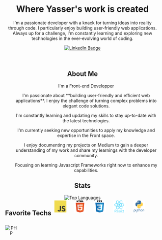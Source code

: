<div id="header" align="center">
  <h1>Where Yasser's work is created</h1>
  <p>I'm a passionate developer with a knack for turning ideas into reality through code. I particularly enjoy building user-friendly web applications.  Always up for a challenge, I'm constantly learning and exploring new technologies in the ever-evolving world of coding.</p> 
</div>

<div id="badges" align="center">
  <a href="https://www.linkedin.com/in/yasser-meski-a79668298/">
    <img src="https://img.shields.io/badge/LinkedIn-blue?style=for-the-badge&logo=linkedin&logoColor=white" alt="LinkedIn Badge"/>
  </a>
</div>
<br>
<br>
<div id="bio" align="center">
  <h2>About Me</h2>
  <ul>
    <p>I'm a Front-end Developper</p>
    <p>I'm passionate about **building user-friendly and efficient web applications**.  I enjoy the challenge of turning complex problems into elegant code solutions.</p>
    <p>I'm constantly learning and updating my skills to stay up-to-date with the latest technologies.</li>
    <p>I'm currently seeking new opportunities to apply my knowledge and expertise in the Front space.</p>
    <p>I enjoy documenting my projects on Medium to gain a deeper understanding of my work and share my learnings with the developer community.</p>
    <p>Focusing on learning Javascript Frameworks right now to enhance my capabilities.</p>
  </ul>
</div>

<div id="stats" align="center">
  <h2>Stats</h2>
  <img src="https://github-readme-stats.vercel.app/api/top-langs/?username=sisiira&layout=compact&theme=vision-friendly-dark" alt="Top Languages"/>
</div>


<div style="display: flex; flex-wrap: wrap; gap: 10px;" align="center">
  <h2>Favorite Techs</h2>
  <img src="https://github.com/devicons/devicon/blob/master/icons/javascript/javascript-original.svg" title="JavaScript" alt="JavaScript" width="40" height="40"/>&nbsp;
  <img src="https://github.com/devicons/devicon/blob/master/icons/html5/html5-original-wordmark.svg" title="HTML5" alt="HTML5" width="40" height="40"/>&nbsp;
  <img src="https://github.com/devicons/devicon/blob/master/icons/css3/css3-original-wordmark.svg" title="CSS3" alt="CSS3" width="40" height="40"/>&nbsp;
  <img src="https://github.com/devicons/devicon/blob/master/icons/react/react-original-wordmark.svg" title="React" alt="React" width="40" height="40"/>&nbsp;
  <img src="https://github.com/devicons/devicon/blob/master/icons/python/python-original-wordmark.svg" title="Python" alt="Py" width="40" height="40"/>&nbsp;
    <img src="https://www.php.net/images/logos/new-php-logo.svg" width="40" height="40" alt="PHP" />&nbsp;
</div>
